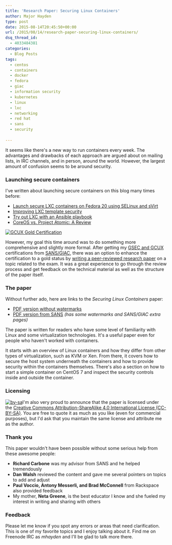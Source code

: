 ```yaml
---
title: 'Research Paper: Securing Linux Containers'
author: Major Hayden
type: post
date: 2015-08-14T20:45:50+00:00
url: /2015/08/14/research-paper-securing-linux-containers/
dsq_thread_id:
  - 4033484381
categories:
  - Blog Posts
tags:
  - centos
  - containers
  - docker
  - fedora
  - giac
  - information security
  - kubernetes
  - linux
  - lxc
  - networking
  - red hat
  - sans
  - security

---
```

It seems like there's a new way to run containers every week. The advantages and drawbacks of each approach are argued about on mailing lists, in IRC channels, and in person, around the world. However, the largest amount of confusion seems to be around security.

### Launching secure containers

I've written about launching secure containers on this blog many times before:

  * [Launch secure LXC containers on Fedora 20 using SELinux and sVirt][1]
  * [Improving LXC template security][2]
  * [Try out LXC with an Ansible playbook][3]
  * [CoreOS vs. Project Atomic: A Review][4]

[<img src="/wp-content/uploads/2015/08/GCUX.Gold_.hi_.res_-150x150.png" alt="GCUX Gold Certification" width="150" height="150" class="alignright size-thumbnail wp-image-5796" srcset="/wp-content/uploads/2015/08/GCUX.Gold_.hi_.res_-150x150.png 150w, /wp-content/uploads/2015/08/GCUX.Gold_.hi_.res_-300x300.png 300w, /wp-content/uploads/2015/08/GCUX.Gold_.hi_.res_.png 638w" sizes="(max-width: 150px) 100vw, 150px" />][5]

However, my goal this time around was to do something more comprehensive and slightly more formal. After getting my [GSEC and GCUX][6] certifications from [SANS/GIAC][7], there was an option to enhance the certification to a gold status by [writing a peer-reviewed research paper][8] on a topic related to the exam. It was a great experience to go through the review process and get feedback on the technical material as well as the structure of the paper itself.

### The paper

Without further ado, here are links to the _Securing Linux Containers_ paper:

  * [PDF version without watermarks][9]
  * [PDF version from SANS][10] _(has some watermarks and SANS/GIAC extra pages)_

The paper is written for readers who have some level of familiarity with Linux and some virtualization technologies. It's a useful paper even for people who haven't worked with containers.

It starts with an overview of Linux containers and how they differ from other types of virtualization, such as KVM or Xen. From there, it covers how to secure the host system underneath the containers and how to provide security within the containers themselves. There's also a section on how to start a simple container on CentOS 7 and inspect the security controls inside and outside the container.

### Licensing

[<img src="/wp-content/uploads/2015/08/by-sa-300x105.png" alt="by-sa" width="150" class="alignright size-medium wp-image-5790" srcset="/wp-content/uploads/2015/08/by-sa-300x105.png 300w, /wp-content/uploads/2015/08/by-sa.png 403w" sizes="(max-width: 300px) 100vw, 300px" />][11]I'm also very proud to announce that the paper is licensed under the [Creative Commons Attribution-ShareAlike 4.0 International License (CC-BY-SA)][12]. You are free to quote it as much as you like (even for commercial purposes), but I'd ask that you maintain the same license and attribute me as the author.

### Thank you

This paper wouldn't have been possible without some serious help from these awesome people:

  * **Richard Carbone** was my advisor from SANS and he helped tremendously
  * **Dan Walsh** reviewed the content and gave me several pointers on topics to add and adjust
  * **Paul Voccio, Antony Messerli, and Brad McConnell** from Rackspace also provided feedback
  * My mother, **Neta Greene**, is the best educator I know and she fueled my interest in writing and sharing with others

### Feedback

Please let me know if you spot any errors or areas that need clarification. This is one of my favorite topics and I enjoy talking about it. Find me on Freenode IRC as _mhayden_ and I'll be glad to talk more there.

 [1]: /2014/04/21/launch-secure-lxc-containers-on-fedora-20-using-selinux-and-svirt/
 [2]: /2015/06/18/improving-lxc-template-security/
 [3]: /2014/12/17/try-lxc-ansible-playbook/
 [4]: /2014/05/13/coreos-vs-project-atomic-a-review/
 [5]: /wp-content/uploads/2015/08/GCUX.Gold_.hi_.res_.png
 [6]: http://www.giac.org/certified-professional/major-hayden/138471
 [7]: http://www.giac.org/
 [8]: http://www.giac.org/certifications/gold
 [9]: /wp-content/uploads/2015/08/Securing-Linux-Containers-GCUX-Gold-Paper-Major-Hayden.pdf
 [10]: https://www.sans.org/reading-room/whitepapers/linux/securing-linux-containers-36142
 [11]: /wp-content/uploads/2015/08/by-sa.png
 [12]: http://creativecommons.org/licenses/by-sa/4.0/
